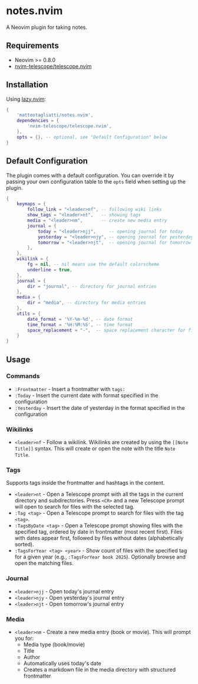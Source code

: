 # notes.nvim

A Neovim plugin for taking notes.

## Requirements

- Neovim >= 0.8.0
- [nvim-telescope/telescope.nvim](https://github.com/nvim-telescope/telescope.nvim)

## Installation

Using [lazy.nvim](https://github.com/folke/lazy.nvim):

```lua
{
    'matteotagliatti/notes.nvim',
    dependencies = {
        'nvim-telescope/telescope.nvim',
    },
    opts = {}, -- optional, see "Default Configuration" below
}
```

## Default Configuration

The plugin comes with a default configuration. You can override it by passing your own configuration table to the `opts` field when setting up the plugin.

```lua
{
    keymaps = {
        follow_link = "<leader>nf", -- following wiki links
        show_tags = "<leader>nt",   -- showing tags
        media = "<leader>nm",       -- create new media entry
        journal = {
            today = "<leader>njj",     -- opening journal for today
            yesterday = "<leader>njy", -- opening journal for yesterday
            tomorrow = "<leader>njt",  -- opening journal for tomorrow
        },
    },
    wikilink = {
        fg = nil, -- nil means use the default colorscheme
        underline = true,
    },
    journal = {
        dir = "journal", -- directory for journal entries
    },
    media = {
        dir = "media", -- directory for media entries
    },
    utils = {
        date_format = '%Y-%m-%d', -- date format
        time_format = '%H:%M:%S', -- time format
        space_replacement = "-",  -- space replacement character for filenames
    }
}
```

## Usage

### Commands

- `:Frontmatter` - Insert a frontmatter with `tags:`
- `:Today` - Insert the current date with format specified in the configuration
- `:Yesterday` - Insert the date of yesterday in the format specified in the configuration

### Wikilinks

- `<leader>nf` - Follow a wikilink. Wikilinks are created by using the `[[Note Title]]` syntax. This will create or open the note with the title `Note Title`.

### Tags

Supports tags inside the frontmatter and hashtags in the content.

- `<leader>nt` - Open a Telescope prompt with all the tags in the current directory and subdirectories. Press `<CR>` and a new Telescope prompt will open to search for files with the selected tag.
- `:Tag <tag>` - Open a Telescope prompt to search for files with the tag `<tag>`.
- `:TagsByDate <tag>` - Open a Telescope prompt showing files with the specified tag, ordered by date in frontmatter (most recent first). Files with dates appear first, followed by files without dates (alphabetically sorted).
- `:TagsForYear <tag> <year>` - Show count of files with the specified tag for a given year (e.g., `:TagsForYear book 2025`). Optionally browse and open the matching files.

### Journal

- `<leader>njj` - Open today's journal entry
- `<leader>njy` - Open yesterday's journal entry
- `<leader>njt` - Open tomorrow's journal entry

### Media

- `<leader>nm` - Create a new media entry (book or movie). This will prompt you for:
  - Media type (book/movie)
  - Title
  - Author
  - Automatically uses today's date
  - Creates a markdown file in the media directory with structured frontmatter
